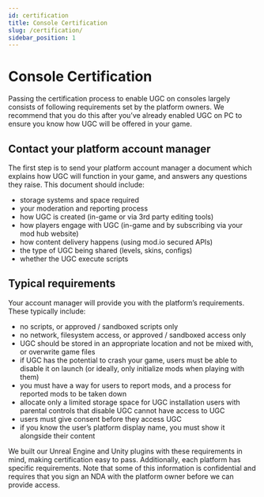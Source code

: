 ```yaml
---
id: certification
title: Console Certification
slug: /certification/
sidebar_position: 1
---
```


# Console Certification
Passing the certification process to enable UGC on consoles largely consists of following requirements set by the platform owners. We recommend that you do this after you’ve already enabled UGC on PC to ensure you know how UGC will be offered in your game. 

## Contact your platform account manager
The first step is to send your platform account manager a document which explains how UGC will function in your game, and answers any questions they raise. This document should include: 

* storage systems and space required
* your moderation and reporting process
* how UGC is created (in-game or via 3rd party editing tools)
* how players engage with UGC (in-game and by subscribing via your mod hub website)
* how content delivery happens (using mod.io secured APIs)
* the type of UGC being shared (levels, skins, configs)
* whether the UGC execute scripts


## Typical requirements
Your account manager will provide you with the platform’s requirements. These typically include:

* no scripts, or approved / sandboxed scripts only
* no network, filesystem access, or approved / sandboxed access only
* UGC should be stored in an appropriate location and not be mixed with, or overwrite game files 
* if UGC has the potential to crash your game, users must be able to disable it on launch (or ideally, only initialize mods when playing with them)
* you must have a way for users to report mods, and a process for reported mods to be taken down
* allocate only a limited storage space for UGC installation users with parental controls that disable UGC cannot have access to UGC
* users must give consent before they access UGC
* if you know the user’s platform display name, you must show it alongside their content 

We built our Unreal Engine and Unity plugins with these requirements in mind, making certification easy to pass. Additionally, each platform has specific requirements. Note that some of this information is confidential and requires that you sign an NDA with the platform owner before we can provide access.
